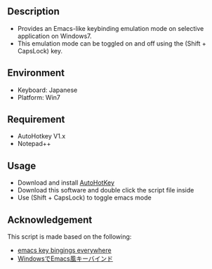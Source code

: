 ﻿## Description

* Provides an Emacs-like keybinding emulation mode on selective application on Windows7.
* This emulation mode can be toggled on and off using the (Shift + CapsLock) key.

## Environment

* Keyboard: Japanese
* Platform: Win7

## Requirement

* AutoHotkey V1.x
* Notepad++

## Usage

* Download and install [AutoHotKey](http://www.autohotkey.com)
* Download this software and double click the script file inside
* Use (Shift + CapsLock) to toggle emacs mode

## Acknowledgement

This script is made based on the following:

* [emacs key bingings everywhere](http://www.davesquared.net/2008/02/emacs-key-bindings-everywhere.html)
* [WindowsでEmacs風キーバインド](http://usi3.com/index.php?title=Windows%E3%81%A7Emacs%E9%A2%A8%E3%82%AD%E3%83%BC%E3%83%90%E3%82%A4%E3%83%B3%E3%83%89)